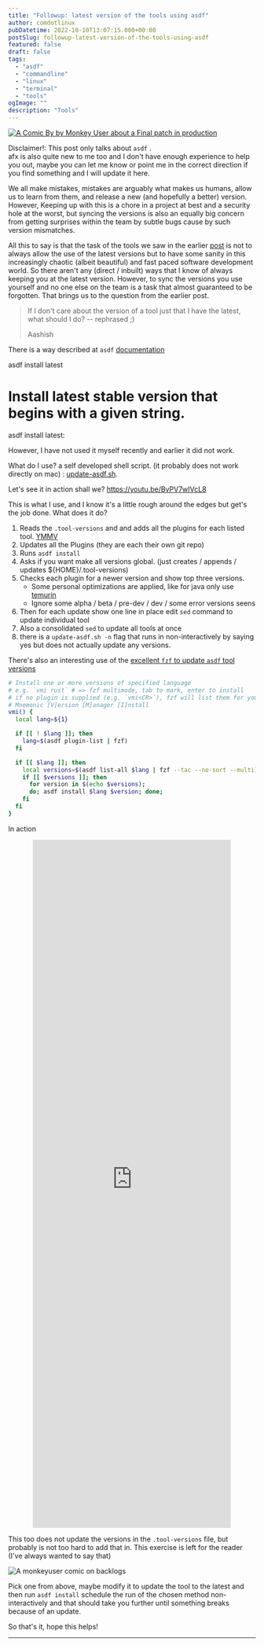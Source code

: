 ```yaml
---
title: "Followup: latest version of the tools using asdf"
author: comdotlinux
pubDatetime: 2022-10-10T13:07:15.000+00:00
postSlug: followup-latest-version-of-the-tools-using-asdf
featured: false
draft: false
tags:
  - "asdf"
  - "commandline"
  - "linux"
  - "terminal"
  - "tools"
ogImage: ""
description: "Tools"
---
```


[![A Comic By by Monkey User about a Final patch in production](../assets/20221010/104-final-patch.png "Final-Patch")](https://www.monkeyuser.com/about/index.html)

Disclaimer!: This post only talks about `asdf` .  
afx is also quite new to me too and I don't have enough experience to help you out, maybe you can let me know or point
me in the correct direction if you find something and I will update it here.

We all make mistakes, mistakes are arguably what makes us humans, allow us to learn from them, and release a new (and
hopefully a better) version. However, Keeping up with this is a chore in a project at best and a security hole at the
worst, but syncing the versions is also an equally big concern from getting surprises within the team by subtle bugs
cause by such version mismatches.

All this to say is that the task of the tools we saw in the
earlier [post](https://blog.kulkarni.cloud/2022/10/08/on-the-topic-of-tools-their-versions-automated-installations/) is
not to always allow the use of the latest versions but to have some sanity in this increasingly chaotic (albeit
beautiful) and fast paced software development world. So there aren't any (direct / inbuilt) ways that I know of always
keeping you at the latest version. However, to sync the versions you use yourself and no one else on the team is a task
that almost guaranteed to be forgotten. That brings us to the question from the earlier post.

> If I don't care about the version of a tool just that I have the latest, what should I do? -- rephrased ;)
>
> Aashish

There is a way described
at `asdf` [documentation](https://asdf-vm.com/manage/versions.html#install-latest-stable-version)

asdf install <name> latest

# Install latest stable version that begins with a given string.

asdf install <name> latest:<version>

However, I have not used it myself recently and earlier it did not work.

What do I use? a self developed shell script. (it probably does not work directly on
mac) : [update-asdf.sh](https://gist.github.com/comdotlinux/17cb87a055f0e2873448a04397416c30).

<script src="https://gist.github.com/comdotlinux/17cb87a055f0e2873448a04397416c30.js"></script>

Let's see it in action shall we?
https://youtu.be/BvPV7wIVcL8

This is what I use, and I know it's a little rough around the edges but get's the job done. What does it do?

1. Reads the `.tool-versions` and and adds all the plugins for each listed
   tool. [YMMV](https://www.urbandictionary.com/define.php?term=ymmv)
2. Updates all the Plugins (they are each their own git repo)
3. Runs `asdf install`
4. Asks if you want make all versions global. (just creates / appends / updates ${HOME}/.tool-versions)
5. Checks each plugin for a newer version and show top three versions.
   - Some personal optimizations are applied, like for java only use [temurin](https://adoptium.net/temurin/)
   - Ignore some alpha / beta / pre-dev / dev / some error versions seens
6. Then for each update show one line in place edit `sed` command to update individual tool
7. Also a consolidated `sed` to update all tools at once
8. there is a `update-asdf.sh -n` flag that runs in non-interactively by saying yes but does not actually update any
   versions.

There's also an interesting use of
the [excellent `fzf` to update `asdf` tool versions](https://github.com/junegunn/fzf/wiki/examples#asdf)

```bash
# Install one or more versions of specified language
# e.g. `vmi rust` # => fzf multimode, tab to mark, enter to install
# if no plugin is supplied (e.g. `vmi<CR>`), fzf will list them for you
# Mnemonic [V]ersion [M]anager [I]nstall
vmi() {
  local lang=${1}

  if [[ ! $lang ]]; then
    lang=$(asdf plugin-list | fzf)
  fi

  if [[ $lang ]]; then
    local versions=$(asdf list-all $lang | fzf --tac --no-sort --multi)
    if [[ $versions ]]; then
      for version in $(echo $versions);
      do; asdf install $lang $version; done;
    fi
  fi
}
```

In action

<div style="display: flex; align-content: center; flex-wrap: wrap; justify-content: center">
   <iframe style="width: 80%; height: 35vh;" src="https://www.youtube.com/embed/5tFqGgLL6C4" title="Using fzf to install asdf tool versions" frameborder="0" allow="accelerometer; autoplay; clipboard-write; encrypted-media; gyroscope; picture-in-picture; web-share" allowfullscreen></iframe>
</div>

This too does not update the versions in the `.tool-versions` file, but probably is not too hard to add that in. This
exercise is left for the reader (I've always wanted to say that)

![A monkeyuser comic on backlogs](../assets/20221010/236-buglog.png "buglog")

Pick one from above, maybe modify it to update the tool to the latest and then run `asdf install` schedule the run of
the chosen method non-interactively and that should take you further until something breaks because of an update.

So that's it, hope this helps!

---
